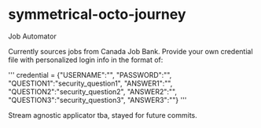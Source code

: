 # symmetrical-octo-journey
Job Automator

Currently sources jobs from Canada Job Bank.
Provide your own credential file with personalized login info in the format of:

'''
  	credential = {"USERNAME":"",
	  	"PASSWORD":"",
	  	"QUESTION1":"security_question1",
	  	"ANSWER1":"",
	  	"QUESTION2":"security_question2",
	  	"ANSWER2":"",
	  	"QUESTION3":"security_question3",
	  	"ANSWER3":""}
'''
    
Stream agnostic applicator tba, stayed for future commits.
